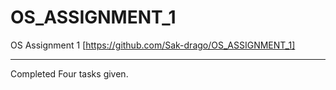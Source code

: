 # OS_ASSIGNMENT_1
OS Assignment 1 [https://github.com/Sak-drago/OS_ASSIGNMENT_1]

<hr>

Completed Four tasks given.
